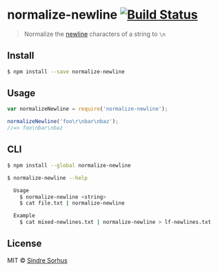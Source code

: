 # normalize-newline [![Build Status](https://travis-ci.org/sindresorhus/normalize-newline.svg?branch=master)](https://travis-ci.org/sindresorhus/normalize-newline)

> Normalize the [newline](http://en.wikipedia.org/wiki/Newline) characters of a string to `\n`


## Install

```sh
$ npm install --save normalize-newline
```


## Usage

```js
var normalizeNewline = require('normalize-newline');

normalizeNewline('foo\r\nbar\nbaz');
//=> foo\nbar\nbaz
```


## CLI

```sh
$ npm install --global normalize-newline
```

```sh
$ normalize-newline --help

  Usage
    $ normalize-newline <string>
    $ cat file.txt | normalize-newline

  Example
    $ cat mixed-newlines.txt | normalize-newline > lf-newlines.txt
```


## License

MIT © [Sindre Sorhus](http://sindresorhus.com)
